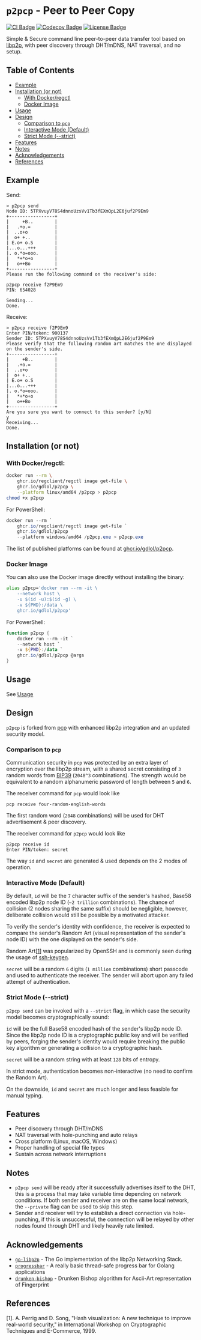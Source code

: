 # `p2pcp` - Peer to Peer Copy

[CI Badge]: https://img.shields.io/github/actions/workflow/status/gdlol/p2pcp/.github%2Fworkflows%2Fmain.yml
[CI URL]: https://github.com/gdlol/p2pcp/actions/workflows/main.yml
[Codecov Badge]: https://img.shields.io/codecov/c/github/gdlol/p2pcp
[Codecov URL]: https://codecov.io/gh/gdlol/p2pcp
[License Badge]: https://img.shields.io/github/license/gdlol/p2pcp

[![CI Badge][CI Badge]][CI URL]
[![Codecov Badge][Codecov Badge]][Codecov URL]
[![License Badge][License Badge]](LICENSE)

Simple & Secure command line peer-to-peer data transfer tool based on
[libp2p](https://github.com/libp2p/go-libp2p), with peer discovery through DHT/mDNS,
NAT traversal, and no setup.

## Table of Contents

- [Example](#example)
- [Installation (or not)](#installation-or-not)
  - [With Docker/regctl](#with-dockerregctl)
  - [Docker Image](#docker-image)
- [Usage](#usage)
- [Design](#design)
  - [Comparison to `pcp`](#comparison-to-pcp)
  - [Interactive Mode (Default)](#interactive-mode-default)
  - [Strict Mode (--strict)](#strict-mode---strict)
- [Features](#features)
- [Notes](#notes)
- [Acknowledgements](#acknowledgements)
- [References](#references)

## Example

Send:

```
> p2pcp send
Node ID: 5TPXvuyV78S4dnnoUzsVv1Tb3fEXmQpL2E6juf2P9Em9
+-----------------+
|     +B..        |
|   .+o.=         |
|  ..o+o          |
|  o+ +..         |
| E.o+ o.S        |
|...o...+++       |
|. o.*o=ooo.      |
|   *+*o+o        |
|   o++Bo         |
+-----------------+
Please run the following command on the receiver's side:

p2pcp receive f2P9Em9
PIN: 654028

Sending...
Done.
```

Receive:

```
> p2pcp receive f2P9Em9
Enter PIN/token: 900137
Sender ID: 5TPXvuyV78S4dnnoUzsVv1Tb3fEXmQpL2E6juf2P9Em9
Please verify that the following random art matches the one displayed on the sender's side.
+-----------------+
|     +B..        |
|   .+o.=         |
|  ..o+o          |
|  o+ +..         |
| E.o+ o.S        |
|...o...+++       |
|. o.*o=ooo.      |
|   *+*o+o        |
|   o++Bo         |
+-----------------+
Are you sure you want to connect to this sender? [y/N]
y
Receiving...
Done.
```

## Installation (or not)

### With Docker/regctl:

```sh
docker run --rm \
    ghcr.io/regclient/regctl image get-file \
    ghcr.io/gdlol/p2pcp \
    --platform linux/amd64 /p2pcp > p2pcp
chmod +x p2pcp
```

For PowerShell:

```ps1
docker run --rm `
    ghcr.io/regclient/regctl image get-file `
    ghcr.io/gdlol/p2pcp `
    --platform windows/amd64 /p2pcp.exe > p2pcp.exe
```

The list of published platforms can be found at [ghcr.io/gdlol/p2pcp](https://ghcr.io/gdlol/p2pcp).

### Docker Image

You can also use the Docker image directly without installing the binary:

```sh
alias p2pcp='docker run --rm -it \
    --network host \
    -u $(id -u):$(id -g) \
    -v ${PWD}:/data \
    ghcr.io/gdlol/p2pcp'
```

For PowerShell:

```ps1
function p2pcp {
    docker run --rm -it `
    --network host `
    -v ${PWD}:/data `
    ghcr.io/gdlol/p2pcp @args
}
```

## Usage

See [Usage](docs/Usage.md)

## Design

`p2pcp` is forked from [pcp](https://github.com/dennis-tra/pcp) with enhanced libp2p integration and an
updated security model.

### Comparison to `pcp`

Communication security in `pcp` was protected by an extra layer of encryption over the libp2p
stream, with a shared secret consisting of `3` random words from
[BIP39](https://github.com/bitcoin/bips/blob/master/bip-0039/bip-0039-wordlists.md) (`2048^3` combinations).
The strength would be equivalent to a random alphanumeric password of length between `5` and `6`.

The receiver command for `pcp` would look like

```
pcp receive four-random-english-words
```

The first random word (`2048` combinations) will be used for DHT advertisement & peer discovery.

The receiver command for `p2pcp` would look like

```
p2pcp receive id
Enter PIN/token: secret
```

The way `id` and `secret` are generated & used depends on the 2 modes of operation.

### Interactive Mode (Default)

By default, `id` will be the `7` character suffix of the sender's hashed, Base58 encoded libp2p node ID
(`~2 trillion` combinations). The chance of collision (2 nodes sharing the same suffix) should be negligible,
however, deliberate collision would still be possible by a motivated attacker.

To verify the sender's identity with confidence, the receiver is expected to compare the sender's Random Art
(visual representation of the sender's node ID) with the one displayed on the sender's side.

Random Art[[1](#r1)] was popularized by OpenSSH and is commonly seen during the usage of
[ssh-keygen](https://man.openbsd.org/ssh-keygen#l).

`secret` will be a random `6` digits (`1 million` combinations) short passcode and used to authenticate the receiver.
The sender will abort upon any failed attempt of authentication.

### Strict Mode (--strict)

`p2pcp send` can be invoked with a `--strict` flag, in which case the security model becomes cryptographically sound:

`id` will be the full Base58 encoded hash of the sender's libp2p node ID. Since the libp2p node ID is a
cryptographic public key and will be verified by peers, forging the sender's identity would require
breaking the public key algorithm or generating a collision to a cryptographic hash.

`secret` will be a random string with at least `128` bits of entropy.

In strict mode, authentication becomes non-interactive (no need to confirm the Random Art).

On the downside, `id` and `secret` are much longer and less feasible for manual typing.

## Features

- Peer discovery through DHT/mDNS
- NAT traversal with hole-punching and auto relays
- Cross platform (Linux, macOS, Windows)
- Proper handling of special file types
- Sustain across network interruptions

## Notes

- `p2pcp send` will be ready after it successfully advertises itself to the DHT, this is a process that may take
  variable time depending on network conditions. If both sender and receiver are on the same local network,
  the `--private` flag can be used to skip this step.
- Sender and receiver will try to establish a direct connection via hole-punching, if this is unsuccessful,
  the connection will be relayed by other nodes found through DHT and likely heavily rate limited.

## Acknowledgements

- [`go-libp2p`](https://github.com/libp2p/go-libp2p) - The Go implementation of the libp2p Networking Stack.
- [`progressbar`](https://github.com/schollz/progressbar) - A really basic thread-safe progress bar for Golang applications
- [`drunken-bishop`](https://github.com/moul/drunken-bishop) - Drunken Bishop algorithm for Ascii-Art representation of Fingerprint

## References

<!-- spell-checker: ignore Perrig -->

<a id="r1"></a>

[1]. A. Perrig and D. Song, "Hash visualization: A new technique to improve real-world security," in International Workshop on Cryptographic Techniques and E-Commerce, 1999.
